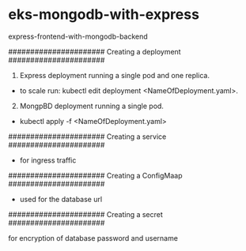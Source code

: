 # eks-mongodb-with-express
express-frontend-with-mongodb-backend


######################
Creating a deployment
######################

1. Express deployment running a single pod and one replica.
- to scale run: kubectl edit deployment  <NameOfDeployment.yaml>.
2. MongpBD deployment running a single pod.

- kubectl apply -f <NameOfDeployment.yaml>

  
######################
Creating a service
######################
 - for ingress traffic
  
######################
Creating a ConfigMaap
######################
  
- used for the database url

######################
Creating a secret
######################

for encryption of database password and username
